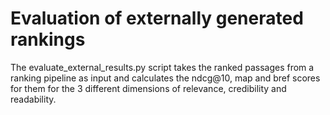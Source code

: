 # Evaluation of externally generated rankings
The evaluate_external_results.py script takes the ranked passages from a ranking pipeline as input and calculates the ndcg@10, map and bref scores for them for the 3 different dimensions of relevance, credibility and readability.